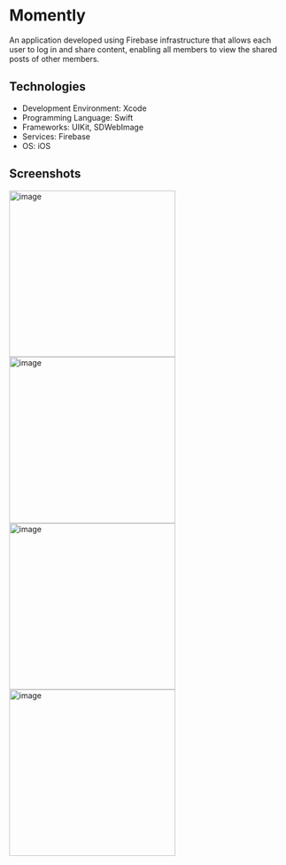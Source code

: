 # Momently
An application developed using Firebase infrastructure that allows each user to log in and share content, enabling all members to view the shared posts of other members.

## Technologies
* Development Environment: Xcode
* Programming Language: Swift
* Frameworks: UIKit, SDWebImage
* Services: Firebase
* OS: iOS

## Screenshots
<img width="300" alt="image" src="https://github.com/user-attachments/assets/b2e81a52-9b11-4a03-ba62-2b2054352a6c">
<img width="300" alt="image" src="https://github.com/user-attachments/assets/79c1ce06-fdb7-4372-91f2-3372819ec802">
<img width="300" alt="image" src="https://github.com/user-attachments/assets/bc315bed-3955-4d6a-aebf-8eb69e3a10c8">
<img width="300" alt="image" src="https://github.com/user-attachments/assets/df3eff4d-6330-4bd0-9252-da3a041a3cae">
